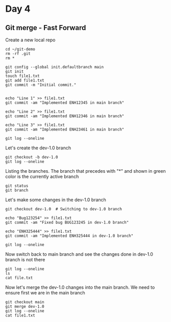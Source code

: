 # Day 4

## Git merge - Fast Forward 

Create a new local repo
```
cd ~/git-demo
rm -rf .git
rm *

git config --global init.defaultbranch main
git init
touch file1.txt
git add file1.txt
git commit -m "Initial commit."


echo "Line 1" >> file1.txt
git commit -am "Implemented ENH12345 in main branch"

echo "Line 2" >> file1.txt
git commit -am "Implemented ENH12346 in main branch"

echo "Line 3" >> file1.txt
git commit -am "Implemented ENH23461 in main branch"

git log --oneline
```

Let's create the dev-1.0 branch
```
git checkout -b dev-1.0
git log --oneline
```

Listing the branches. The branch that precedes with "*" and shown in green color is the currently active branch
```
git status
git branch
```

Let's make some changes in the dev-1.0 branch
```
git checkout dev-1.0  # Switching to dev-1.0 branch

echo "Bug123254" >> file1.txt
git commit -am "Fixed bug BUG123245 in dev-1.0 branch"

echo "ENH325444" >> file1.txt
git commit -am "Implemented ENH325444 in dev-1.0 branch"

git log --oneline
```

Now switch back to main branch and see the changes done in dev-1.0 branch is not there
```
git log --oneline
ls
cat file.txt
```

Now let's merge the dev-1.0 changes into the main branch. We need to ensure first we are in the main branch
```
git checkout main
git merge dev-1.0
git log --oneline
cat file1.txt

```



